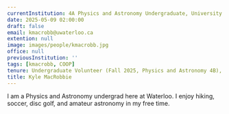 ```yaml
---
currentInstitution: 4A Physics and Astronomy Undergraduate, University of Waterloo
date: 2025-05-09 02:00:00
draft: false
email: kmacrobb@uwaterloo.ca
extention: null
image: images/people/kmacrobb.jpg
office: null
previousInstitution: ''
tags: [kmacrobb, COOP]
tenure: Undergraduate Volunteer (Fall 2025, Physics and Astronomy 4B), co-op student (Spring 2025)
title: Kyle MacRobbie
---
```

I am a Physics and Astronomy undergrad here at Waterloo. I enjoy hiking, soccer, disc golf, and amateur astronomy in my free time.